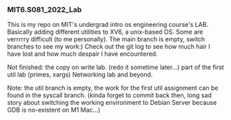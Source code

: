 ### MIT6.S081_2022_Lab

This is my repo on MIT's undergrad intro os engineering course's LAB.
Basically adding different utilities to XV6, a unix-based OS.
Some are verrrrry difficult (to me personally).
The main branch is empty, switch branches to see my work:)
Check out the git log to see how much hair I have lost and how much despair I have encountered.

Not finished:
the copy on write lab. (redo it sometime later...)
part of the first util lab (primes, xargs)
Networking lab and beyond.

Note: the util branch is empty,
the work for the first util assignment can be found in the syscall branch. 
(kinda forget to commit back then, long sad story about switching the working environment to Debian Server because GDB is no-existent on M1 Mac...)
